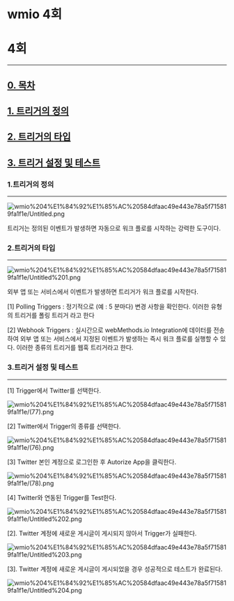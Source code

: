 # wmio 4회

# 4회

---

## [0. 목차](#0-목차)

## [1. 트리거의 정의](#1-트리거의-정의)

## [2. 트리거의 타입](#2-트리거의-타입)

## [3. 트리거 설정 및 테스트](#3-트리거-설정-및-테스트)

### 1.트리거의 정의

---

![wmio%204%E1%84%92%E1%85%AC%20584dfaac49e443e78a5f715819fa1f1e/Untitled.png](wmio%204%E1%84%92%E1%85%AC%20584dfaac49e443e78a5f715819fa1f1e/Untitled.png)

트리거는 정의된 이벤트가 발생하면 자동으로 워크 플로를 시작하는 강력한 도구이다.

### 2.트리거의 타입

---

![wmio%204%E1%84%92%E1%85%AC%20584dfaac49e443e78a5f715819fa1f1e/Untitled%201.png](wmio%204%E1%84%92%E1%85%AC%20584dfaac49e443e78a5f715819fa1f1e/Untitled%201.png)

외부 앱 또는 서비스에서 이벤트가 발생하면 트리거가 워크 플로를 시작한다.

[1] Polling Triggers : 정기적으로 (예 : 5 분마다) 변경 사항을 확인한다. 이러한 유형의 트리거를 폴링 트리거 라고 한다

[2] Webhook Triggers : 실시간으로 webMethods.io Integration에 데이터를 전송하여 외부 앱 또는 서비스에서 지정된 이벤트가 발생하는 즉시 워크 플로를 실행할 수 있다. 이러한 종류의 트리거를 웹훅 트리거라고 한다.

### 3.트리거 설정 및 테스트

---

[1] Trigger에서 Twitter를 선택한다.

![wmio%204%E1%84%92%E1%85%AC%20584dfaac49e443e78a5f715819fa1f1e/(77).png](wmio%204%E1%84%92%E1%85%AC%20584dfaac49e443e78a5f715819fa1f1e/(77).png)

[2] Twitter에서 Trigger의 종류를 선택한다.

![wmio%204%E1%84%92%E1%85%AC%20584dfaac49e443e78a5f715819fa1f1e/(76).png](wmio%204%E1%84%92%E1%85%AC%20584dfaac49e443e78a5f715819fa1f1e/(76).png)

[3] Twitter 본인 계정으로 로그인한 후 Autorize App을 클릭한다.

![wmio%204%E1%84%92%E1%85%AC%20584dfaac49e443e78a5f715819fa1f1e/(78).png](wmio%204%E1%84%92%E1%85%AC%20584dfaac49e443e78a5f715819fa1f1e/(78).png)

[4] Twitter와 연동된 Trigger를 Test한다.

![wmio%204%E1%84%92%E1%85%AC%20584dfaac49e443e78a5f715819fa1f1e/Untitled%202.png](wmio%204%E1%84%92%E1%85%AC%20584dfaac49e443e78a5f715819fa1f1e/Untitled%202.png)

[2]. Twitter 계정에 새로운 게시글이 게시되지 않아서 Trigger가 실패한다.

![wmio%204%E1%84%92%E1%85%AC%20584dfaac49e443e78a5f715819fa1f1e/Untitled%203.png](wmio%204%E1%84%92%E1%85%AC%20584dfaac49e443e78a5f715819fa1f1e/Untitled%203.png)

[3]. Twitter 계정에 새로운 게시글이 게시되었을 경우 성공적으로 테스트가 완료된다.

![wmio%204%E1%84%92%E1%85%AC%20584dfaac49e443e78a5f715819fa1f1e/Untitled%204.png](wmio%204%E1%84%92%E1%85%AC%20584dfaac49e443e78a5f715819fa1f1e/Untitled%204.png)